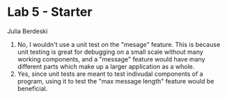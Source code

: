 # Lab 5 - Starter
Julia Berdeski

1) No, I wouldn't use a unit test on the "mesage" feature. This is because unit testing is great for debugging on a small scale without many working components, and a "message" feature would have many different parts which make up a larger application as a whole.
2) Yes, since unit tests are meant to test indivudal components of a program, using it to test the "max message length" feature would be beneficial. 